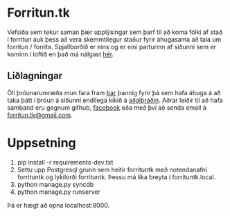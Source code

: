 Forritun.tk
===========

Vefsíða sem tekur saman þær upplýsingar sem þarf til að koma fólki af stað í forritun auk þess að vera skemmtilegur staður fyrir áhugasama að tala um forritun / forrita. Spjallborðið er eins og er eini parturinn af síðunni sem er kominn í loftið en það má nálgast [hér](http://discourse.forritun.tk).

Liðlagningar
------------
Öll þróunarumræða mun fara fram [þar](http://discourse.forritun.tk) þannig fyrir þá sem hafa áhuga á að taka þátt í þróun á síðunni endilega kíkið á [aðalþráðin](http://discourse.forritun.tk/t/throun-a-vefsidunni/15/2). Aðrar leiðir til að hafa samband eru gegnum github, [facebook](http://www.facebook.com/forritun.tk) eða með því að senda email á forritun.tk@gmail.com.

Uppsetning
==========

1. pip install -r requirements-dev.txt
2. Settu upp Postgresql grunn sem heitir forrituntk með notendanafni forrituntk og lykilorði forrituntk.
Þessu má líka breyta í forrituntk.local.
3. python manage.py syncdb
4. python manage.py runserver

Þá er hægt að opna localhost:8000.
